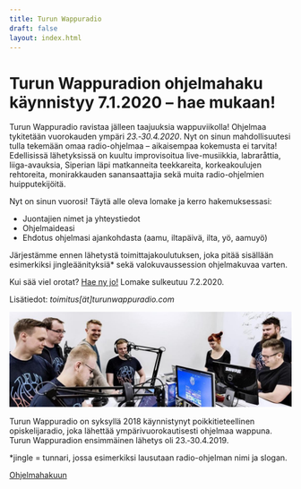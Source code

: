 ```yaml
---
title: Turun Wappuradio
draft: false
layout: index.html
---
```


# Turun Wappuradion ohjelmahaku käynnistyy 7.1.2020 – hae mukaan!
 
Turun Wappuradio ravistaa jälleen taajuuksia wappuviikolla! Ohjelmaa tykitetään vuorokauden ympäri
*23.&#8209;30.4.2020*. Nyt on sinun mahdollisuutesi tulla tekemään omaa radio-ohjelmaa – aikaisempaa kokemusta ei
tarvita! Edellisissä lähetyksissä on kuultu improvisoitua live-musiikkia, labraråttia, liiga-avauksia, Siperian läpi
matkanneita teekkareita, korkeakoulujen rehtoreita, monirakkauden sanansaattajia sekä muita radio-ohjelmien
huipputekijöitä.

Nyt on sinun vuorosi! Täytä alle oleva lomake ja kerro hakemuksessasi:

* Juontajien nimet ja yhteystiedot
* Ohjelmaideasi
* Ehdotus ohjelmasi ajankohdasta (aamu, iltapäivä, ilta, yö, aamuyö)

Järjestämme ennen lähetystä toimittajakoulutuksen, joka pitää sisällään esimerkiksi jingleäänityksiä* sekä
valokuvaussession ohjelmakuvaa varten.

Kui sää viel orotat?
[Hae ny jo!](https://docs.google.com/forms/d/e/1FAIpQLSc5FI8_tgP4-kKSyqvwIKtoUsQnEImtJ0PZVwMm6Vhe6L7r0Q/viewform?usp=sf_lin) 
Lomake sulkeutuu 7.2.2020.

Lisätiedot: *toimitus[ät]turunwappuradio.com*

<div class="ImageContainer">
<img alt="Turun Wappuradion studio" src="/studio.jpg" />
</div>

Turun Wappuradio on syksyllä 2018 käynnistynyt poikkitieteellinen opiskelijaradio, joka lähettää ympärivuorokautisesti
ohjelmaa wappuna. Turun Wappuradion ensimmäinen lähetys oli 23.&#8209;30.4.2019.

<p class="SubText">*jingle = tunnari, jossa esimerkiksi lausutaan radio-ohjelman nimi ja slogan.</p>

<div class="ButtonContainer">
<a href="https://docs.google.com/forms/d/e/1FAIpQLSc5FI8_tgP4-kKSyqvwIKtoUsQnEImtJ0PZVwMm6Vhe6L7r0Q/viewform?usp=sf_link">
Ohjelmahakuun
</a>
</div>
